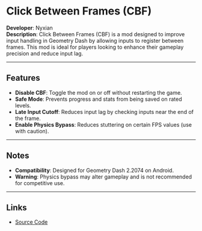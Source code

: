 # Click Between Frames (CBF)

**Developer**: Nyxian  
**Description**: Click Between Frames (CBF) is a mod designed to improve input handling in Geometry Dash by allowing inputs to register between frames. This mod is ideal for players looking to enhance their gameplay precision and reduce input lag.

---

## Features
- **Disable CBF**: Toggle the mod on or off without restarting the game.
- **Safe Mode**: Prevents progress and stats from being saved on rated levels.
- **Late Input Cutoff**: Reduces input lag by checking inputs near the end of the frame.
- **Enable Physics Bypass**: Reduces stuttering on certain FPS values (use with caution).

---

## Notes
- **Compatibility**: Designed for Geometry Dash 2.2074 on Android.  
- **Warning**: Physics bypass may alter gameplay and is not recommended for competitive use.  

---

## Links
- [Source Code](https://github.com/NyxianOfficial/Click-Between-Frames)